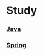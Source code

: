 # Study
### [Java](https://github.com/HJC96/Study/tree/main/Java)
### [Spring](https://github.com/HJC96/Study/tree/main/JavaSpring)
